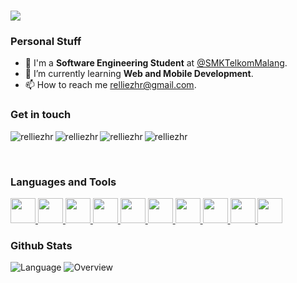 <h1 align="left">
    <img src="https://readme-typing-svg.herokuapp.com/?font=Righteous&size=35&width=500&height=70&duration=4000&lines=Hello+World!+🌏;+I'm+Aurellie,+let's+connect!;" />
</h1>
<div>
    <h3>Personal Stuff</h3>
    <ul>
        <li>🔭 I'm a <b>Software Engineering Student</b> at <a href="https://www.smktelkom-mlg.sch.id/" target="blank">@SMKTelkomMalang</a>.</li>
        <li>🌱 I’m currently learning <b>Web and Mobile Development</b>.</li>
        <li>📫 How to reach me <a href="mailto:relliezhr@gmail.com" target="blank">relliezhr@gmail.com</a>.</li>
    </ul>
</div>

<div>
    <h3 align="left">Get in touch</h3>
<p align="left">
	<a href="https://linkedin.com/in/relliezhr" target="blank">
		<img align="left" src="https://skillicons.dev/icons?i=linkedin" alt="relliezhr"/>
	</a> &nbsp;
	<a href="https://github.com/relliezhr" target="_blank">
		<img align="left" src="https://skillicons.dev/icons?i=github" alt="relliezhr"/>
    	</a>&nbsp;
	<a href="https://instagram.com/relliezhr" target="blank">
		<img align="left" src="https://skillicons.dev/icons?i=instagram" alt="relliezhr"/>
	</a>&nbsp;
	<a href="https://discord.com/users/942656479410937886" target="blank">
		<img align="left" src="https://skillicons.dev/icons?i=discord" alt="relliezhr"/>
	</a>&nbsp;
</p>
</div>
<br/>

<div>
	<h3 align="left">Languages and Tools</h3>
	<p align="left">
		<a href="https://flutter.dev/">
			<img src="https://skillicons.dev/icons?i=flutter" height="40px"/>
		</a>
		<a href="https://developer.android.com/studio">
			<img src="https://skillicons.dev/icons?i=androidstudio" height="40px"/>
		</a>
		<a href="https://developer.android.com/studio">
			<img src="https://skillicons.dev/icons?i=kotlin" height="40px"/>
		</a>
		<a href="https://developer.android.com/studio">
			<img src="https://skillicons.dev/icons?i=dart" height="40px"/>
		</a>
		<a href="https://developer.android.com/studio">
			<img src="https://skillicons.dev/icons?i=java" height="40px"/>
		</a>
		<a href="https://developer.android.com/studio">
			<img src="https://skillicons.dev/icons?i=figma" height="40px"/>
		</a>
		<a href="https://developer.android.com/studio">
			<img src="https://skillicons.dev/icons?i=github" height="40px"/>
		</a>
		<a href="https://developer.android.com/studio">
			<img src="https://skillicons.dev/icons?i=vscode" height="40px"/>
		</a>
		<a href="https://developer.android.com/studio">
			<img src="https://skillicons.dev/icons?i=html" height="40px"/>
		</a>
		<a href="https://developer.android.com/studio">
			<img src="https://skillicons.dev/icons?i=css" height="40px"/>
		</a>
	</p>
</div>

<div>
	<h3 align="left">Github Stats</h3>
	
![Language](https://raw.githubusercontent.com/relliezhr/git-stats/actions_branch/generated_images/languages.svg)
![Overview](https://raw.githubusercontent.com/relliezhr/git-stats/actions_branch/generated_images/overview.svg)

</div>
